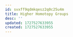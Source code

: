 ```yaml
---
id: svxff9qdmkqesz2q0c25u4m
title: Higher Homotopy Groups
desc: ''
updated: 1727527633955
created: 1727527633955
---
```

